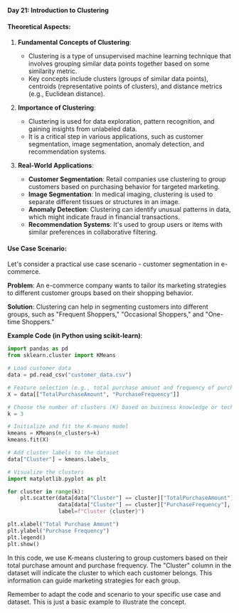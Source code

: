 **Day 21: Introduction to Clustering**

#### Theoretical Aspects:

1. **Fundamental Concepts of Clustering**:
   - Clustering is a type of unsupervised machine learning technique that involves grouping similar data points together based on some similarity metric.
   - Key concepts include clusters (groups of similar data points), centroids (representative points of clusters), and distance metrics (e.g., Euclidean distance).

2. **Importance of Clustering**:
   - Clustering is used for data exploration, pattern recognition, and gaining insights from unlabeled data.
   - It is a critical step in various applications, such as customer segmentation, image segmentation, anomaly detection, and recommendation systems.

3. **Real-World Applications**:
   - **Customer Segmentation**: Retail companies use clustering to group customers based on purchasing behavior for targeted marketing.
   - **Image Segmentation**: In medical imaging, clustering is used to separate different tissues or structures in an image.
   - **Anomaly Detection**: Clustering can identify unusual patterns in data, which might indicate fraud in financial transactions.
   - **Recommendation Systems**: It's used to group users or items with similar preferences in collaborative filtering.

#### Use Case Scenario:

Let's consider a practical use case scenario - customer segmentation in e-commerce.

**Problem**: An e-commerce company wants to tailor its marketing strategies to different customer groups based on their shopping behavior.

**Solution**: Clustering can help in segmenting customers into different groups, such as "Frequent Shoppers," "Occasional Shoppers," and "One-time Shoppers."

**Example Code (in Python using scikit-learn)**:

```python
import pandas as pd
from sklearn.cluster import KMeans

# Load customer data
data = pd.read_csv("customer_data.csv")

# Feature selection (e.g., total purchase amount and frequency of purchases)
X = data[["TotalPurchaseAmount", "PurchaseFrequency"]]

# Choose the number of clusters (K) based on business knowledge or techniques like the Elbow method
k = 3

# Initialize and fit the K-means model
kmeans = KMeans(n_clusters=k)
kmeans.fit(X)

# Add cluster labels to the dataset
data["Cluster"] = kmeans.labels_

# Visualize the clusters
import matplotlib.pyplot as plt

for cluster in range(k):
    plt.scatter(data[data["Cluster"] == cluster]["TotalPurchaseAmount"],
                data[data["Cluster"] == cluster]["PurchaseFrequency"],
                label=f"Cluster {cluster}")

plt.xlabel("Total Purchase Amount")
plt.ylabel("Purchase Frequency")
plt.legend()
plt.show()
```

In this code, we use K-means clustering to group customers based on their total purchase amount and purchase frequency. The "Cluster" column in the dataset will indicate the cluster to which each customer belongs. This information can guide marketing strategies for each group.

Remember to adapt the code and scenario to your specific use case and dataset. This is just a basic example to illustrate the concept.